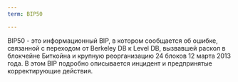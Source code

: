 ```yaml
---
term: BIP50

---
```

BIP50 - это информационный BIP, в котором сообщается об ошибке, связанной с переходом от Berkeley DB к Level DB, вызвавшей раскол в блокчейне Биткойна и крупную реорганизацию 24 блоков 12 марта 2013 года. В этом BIP подробно описывается инцидент и предпринятые корректирующие действия.